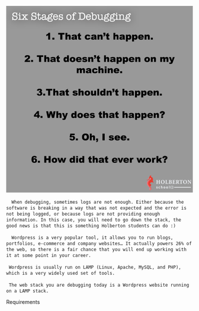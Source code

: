 ![alt text](image.png)

      When debugging, sometimes logs are not enough. Either because the software is breaking in a way that was not expected and the error is not being logged, or because logs are not providing enough information. In this case, you will need to go down the stack, the good news is that this is something Holberton students can do :)

      Wordpress is a very popular tool, it allows you to run blogs, portfolios, e-commerce and company websites… It actually powers 26% of the web, so there is a fair chance that you will end up working with it at some point in your career.

     Wordpress is usually run on LAMP (Linux, Apache, MySQL, and PHP), which is a very widely used set of tools.

     The web stack you are debugging today is a Wordpress website running on a LAMP stack.

Requirements